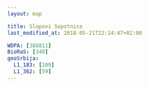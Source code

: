 ```yaml
---
layout: map

title: Slapovi Sopotnice
last_modified_at: 2018-05-21T22:14:47+02:00

WDPA: [388811]
BioRaS: [340]
geoSrbija:
  L1_183: [109]
  L1_362: [59]
---
```


